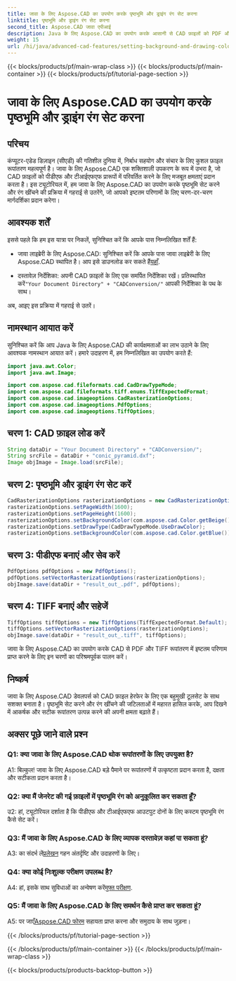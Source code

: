 ```yaml
---
title: जावा के लिए Aspose.CAD का उपयोग करके पृष्ठभूमि और ड्राइंग रंग सेट करना
linktitle: पृष्ठभूमि और ड्राइंग रंग सेट करना
second_title: Aspose.CAD जावा एपीआई
description: Java के लिए Aspose.CAD का उपयोग करके आसानी से CAD फ़ाइलों को PDF और TIFF में बदलें। दृश्यमान आश्चर्यजनक परिणामों के लिए कस्टम पृष्ठभूमि और ड्राइंग रंग सेट करें।
weight: 15
url: /hi/java/advanced-cad-features/setting-background-and-drawing-color/
---
```


{{< blocks/products/pf/main-wrap-class >}}
{{< blocks/products/pf/main-container >}}
{{< blocks/products/pf/tutorial-page-section >}}

# जावा के लिए Aspose.CAD का उपयोग करके पृष्ठभूमि और ड्राइंग रंग सेट करना

## परिचय

कंप्यूटर-एडेड डिज़ाइन (सीएडी) की गतिशील दुनिया में, निर्बाध सहयोग और संचार के लिए कुशल फ़ाइल रूपांतरण महत्वपूर्ण है। जावा के लिए Aspose.CAD एक शक्तिशाली उपकरण के रूप में उभरा है, जो CAD फ़ाइलों को पीडीएफ और टीआईएफएफ प्रारूपों में परिवर्तित करने के लिए मजबूत क्षमताएं प्रदान करता है। इस ट्यूटोरियल में, हम जावा के लिए Aspose.CAD का उपयोग करके पृष्ठभूमि सेट करने और रंग खींचने की प्रक्रिया में गहराई से उतरेंगे, जो आपको इष्टतम परिणामों के लिए चरण-दर-चरण मार्गदर्शिका प्रदान करेगा।

## आवश्यक शर्तें

इससे पहले कि हम इस यात्रा पर निकलें, सुनिश्चित करें कि आपके पास निम्नलिखित शर्तें हैं:

-  जावा लाइब्रेरी के लिए Aspose.CAD: सुनिश्चित करें कि आपके पास जावा लाइब्रेरी के लिए Aspose.CAD स्थापित है। आप इसे डाउनलोड कर सकते हैं[यहाँ](https://releases.aspose.com/cad/java/).

-  दस्तावेज़ निर्देशिका: अपनी CAD फ़ाइलों के लिए एक समर्पित निर्देशिका रखें। प्रतिस्थापित करें`"Your Document Directory" + "CADConversion/"` आपकी निर्देशिका के पथ के साथ।

अब, आइए इस प्रक्रिया में गहराई से उतरें।

## नामस्थान आयात करें

सुनिश्चित करें कि आप Java के लिए Aspose.CAD की कार्यक्षमताओं का लाभ उठाने के लिए आवश्यक नामस्थान आयात करें। हमारे उदाहरण में, हम निम्नलिखित का उपयोग करते हैं:

```java
import java.awt.Color;
import java.awt.Image;

import com.aspose.cad.fileformats.cad.CadDrawTypeMode;
import com.aspose.cad.fileformats.tiff.enums.TiffExpectedFormat;
import com.aspose.cad.imageoptions.CadRasterizationOptions;
import com.aspose.cad.imageoptions.PdfOptions;
import com.aspose.cad.imageoptions.TiffOptions;
```

## चरण 1: CAD फ़ाइल लोड करें

```java
String dataDir = "Your Document Directory" + "CADConversion/";
String srcFile = dataDir + "conic_pyramid.dxf";
Image objImage = Image.load(srcFile);
```

## चरण 2: पृष्ठभूमि और ड्राइंग रंग सेट करें

```java
CadRasterizationOptions rasterizationOptions = new CadRasterizationOptions();
rasterizationOptions.setPageWidth(1600);
rasterizationOptions.setPageHeight(1600);
rasterizationOptions.setBackgroundColor(com.aspose.cad.Color.getBeige());
rasterizationOptions.setDrawType(CadDrawTypeMode.UseDrawColor);
rasterizationOptions.setBackgroundColor(com.aspose.cad.Color.getBlue());
```

## चरण 3: पीडीएफ बनाएं और सेव करें

```java
PdfOptions pdfOptions = new PdfOptions();
pdfOptions.setVectorRasterizationOptions(rasterizationOptions);
objImage.save(dataDir + "result_out_.pdf", pdfOptions);
```

## चरण 4: TIFF बनाएं और सहेजें

```java
TiffOptions tiffOptions = new TiffOptions(TiffExpectedFormat.Default);
tiffOptions.setVectorRasterizationOptions(rasterizationOptions);
objImage.save(dataDir + "result_out_.tiff", tiffOptions);
```

जावा के लिए Aspose.CAD का उपयोग करके CAD से PDF और TIFF रूपांतरण में इष्टतम परिणाम प्राप्त करने के लिए इन चरणों का परिश्रमपूर्वक पालन करें।

## निष्कर्ष

जावा के लिए Aspose.CAD डेवलपर्स को CAD फ़ाइल हेरफेर के लिए एक बहुमुखी टूलसेट के साथ सशक्त बनाता है। पृष्ठभूमि सेट करने और रंग खींचने की जटिलताओं में महारत हासिल करके, आप दिखने में आकर्षक और सटीक रूपांतरण उत्पन्न करने की अपनी क्षमता बढ़ाते हैं।

## अक्सर पूछे जाने वाले प्रश्न

### Q1: क्या जावा के लिए Aspose.CAD थोक रूपांतरणों के लिए उपयुक्त है?

A1: बिल्कुल! जावा के लिए Aspose.CAD बड़े पैमाने पर रूपांतरणों में उत्कृष्टता प्रदान करता है, दक्षता और सटीकता प्रदान करता है।

### Q2: क्या मैं जेनरेट की गई फ़ाइलों में पृष्ठभूमि रंग को अनुकूलित कर सकता हूँ?

उ2: हां, ट्यूटोरियल दर्शाता है कि पीडीएफ और टीआईएफएफ आउटपुट दोनों के लिए कस्टम पृष्ठभूमि रंग कैसे सेट करें।

### Q3: मैं जावा के लिए Aspose.CAD के लिए व्यापक दस्तावेज़ कहां पा सकता हूं?

 A3: का संदर्भ लें[प्रलेखन](https://reference.aspose.com/cad/java/) गहन अंतर्दृष्टि और उदाहरणों के लिए।

### Q4: क्या कोई निःशुल्क परीक्षण उपलब्ध है?

 A4: हां, इसके साथ सुविधाओं का अन्वेषण करें[मुफ्त परीक्षण](https://releases.aspose.com/).

### Q5: मैं जावा के लिए Aspose.CAD के लिए समर्थन कैसे प्राप्त कर सकता हूं?

A5: पर जाएँ[Aspose.CAD फोरम](https://forum.aspose.com/c/cad/19) सहायता प्राप्त करना और समुदाय के साथ जुड़ना।

{{< /blocks/products/pf/tutorial-page-section >}}

{{< /blocks/products/pf/main-container >}}
{{< /blocks/products/pf/main-wrap-class >}}

{{< blocks/products/products-backtop-button >}}
